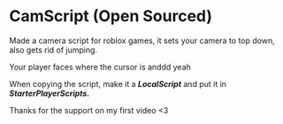 # CamScript (Open Sourced)
Made a camera script for roblox games, it sets your camera to top down, also gets rid of jumping.

Your player faces where the cursor is anddd yeah

When copying the script, make it a ***LocalScript*** and put it in ***StarterPlayerScripts.***

Thanks for the support on my first video <3
